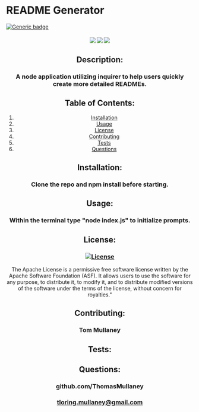 # README Generator
[![Generic badge](https://img.shields.io/badge/<SUBJECT>-<STATUS>-<COLOR>.svg)](https://shields.io/)

<div align="center">
  <h4>
    </a>
    <a href="https://github.com/adbergen/README-generator/stargazers"><img src="https://img.shields.io/github/stars/adbergen/README-generator.svg?style=plasticr"/></a>
    <a href="https://github.com/adbergen/README-generator/commits/master"><img src="https://img.shields.io/github/last-commit/adbergen/README-generator.svg?style=plasticr"/></a>
        <a href="https://github.com/adbergen/README-generator/commits/master"><img src="https://img.shields.io/github/commit-activity/y/adbergen/README-generator.svg?style=plasticr"/></a>
</h4>

## Description:
### A node application utilizing inquirer to help users quickly create more detailed READMEs.

## Table of Contents:
     
 1. [Installation](#installation)
 2. [Usage](#usage)
 3. [License](#license)
 4. [Contributing](#contributing)
 5. [Tests](#tests)
 6. [Questions](#questions) 

 ## Installation: 
 ### Clone the repo and npm install before starting.

 ## Usage:
 ### Within the terminal type "node index.js" to initialize prompts.

 ## License:
 ### [![License](https://img.shields.io/badge/License-Apache%202.0-blue.svg)](https://opensource.org/licenses/Apache-2.0)
 The Apache License is a permissive free software license written by the Apache Software Foundation (ASF). It allows users to use the software for any purpose, to distribute it, to modify it, and to distribute modified versions of the software under the terms of the license, without concern for royalties."
    
 ## Contributing:
 ### Tom Mullaney

 ## Tests:
 ### 

    
 ## Questions:
 ### github.com/ThomasMullaney
 ### tloring.mullaney@gmail.com
    
